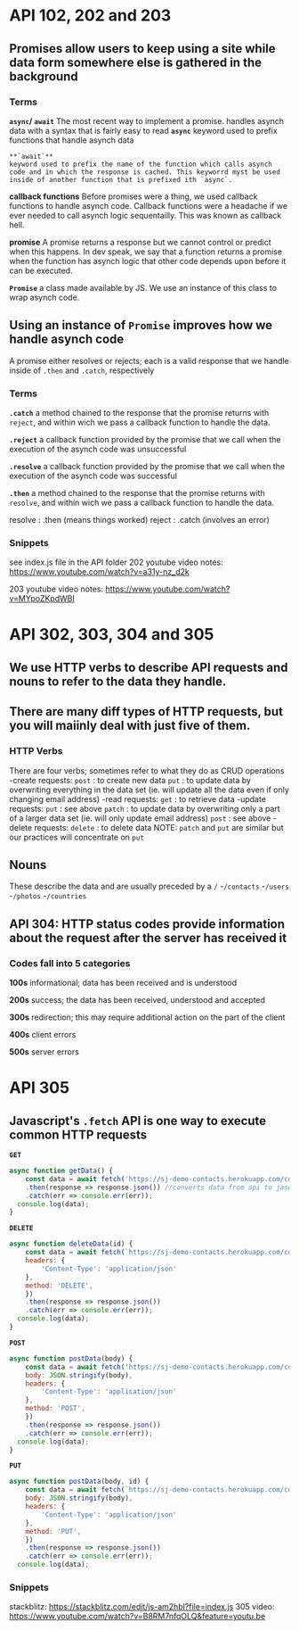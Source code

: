 # API 102, 202 and 203
## Promises allow users to keep using a site while data form somewhere else is gathered in the background

### Terms
**`async`/ `await`**
The most recent way to implement a promise. 
handles asynch data with a syntax that is fairly easy to read
    **`async`**
    keyword used to prefix functions that handle asynch data

    **`await`**
    keyword used to prefix the name of the function which calls asynch code and in which the response is cached. This keyworrd myst be used inside of another function that is prefixed ith `async`. 
   
**callback functions**
Before promises were a thing, we used callback functions to handle asynch code. Callback functions were a headache if we ever needed to call asynch logic sequentailly. This was known as callback hell.

**promise**
A promise returns a response but we cannot control or predict when this happens. In dev speak, we say that a function returns a promise when the function has asynch logic that other code depends upon before it can be executed.

**`Promise`**
a class made available by JS. We use an instance of this class to wrap asynch code. 

## Using an instance of `Promise` improves how we handle asynch code

A promise either resolves or rejects; each is a valid response that we handle inside of `.then` and `.catch`, respectively

### Terms
**`.catch`**
a method chained to the response that the promise returns with `reject`, and within wich we pass a callback function to handle the data.

**`.reject`**
a callback function provided by the promise that we call when the execution of the asynch code was unsuccessful

**`.resolve`**
a callback function provided by the promise that we call when the execution of the asynch code was successful

**`.then`**
a method chained to the response that the promise returns with `resolve`, and within wich we pass a callback function to handle the data. 

resolve : .then (means things worked)
reject : .catch (involves an error)

### Snippets
see index.js file in the API folder
202 youtube video notes: https://www.youtube.com/watch?v=a31y-nz_d2k

203 youtube video notes: https://www.youtube.com/watch?v=MYpoZKpdWBI

# API 302, 303, 304 and 305
## We use HTTP verbs to describe API requests and nouns to refer to the data they handle.

## There are many diff types of HTTP requests, but you will maiinly deal with just five of them.

### HTTP Verbs
There are four verbs; sometimes refer to what they do as CRUD operations
-create
    requests:
        `post` : to create new data
        `put` : to update data by overwriting everything in the data set (ie. will update all the data even if only changing email address)
-read
    requests:
        `get` : to retrieve data
-update
    requests:
        `put` : see above
        `patch` : to update data by overwriting only a part of a larger data set (ie. will only update email address)
        `post` : see above
-delete
    requests:
        `delete` : to delete data
NOTE: `patch` and `put` are similar but our practices will concentrate on `put`    

## Nouns
These describe the data and are usually preceded by a `/`
-`/contacts`
-`/users`
-`/photos`
-`/countries`

## API 304: HTTP status codes provide information about the request after the server has received it
### Codes fall into 5 categories
**100s**
informational; data has been received and is understood

**200s**
success; the data has been received, understood and accepted

**300s**
redirection; this may require additional action on the part of the client

**400s**
client errors

**500s**
server errors 

# API 305
## Javascript's `.fetch` API is one way to execute common HTTP requests

**`GET`**
```javascript
async function getData() { 
    const data = await fetch('https://sj-demo-contacts.herokuapp.com/contacts?auth=5x76') //whatever is returned is cached in 'data'
    .then(response => response.json()) //converts data from api to jason so we can read it
    .catch(err => console.err(err));
  console.log(data);
}
```
**`DELETE`**
```javascript
async function deleteData(id) { 
    const data = await fetch(`https://sj-demo-contacts.herokuapp.com/contacts/delete/${id}?auth=5x76`, { //need to set up an options object
    headers: {
        'Content-Type': 'application/json'
    },
    method: 'DELETE',
    }) 
    .then(response => response.json())
    .catch(err => console.err(err));
  console.log(data);
}
```
**`POST`**
```javascript
async function postData(body) { 
    const data = await fetch('https://sj-demo-contacts.herokuapp.com/contacts/add?auth=5x7g', {
    body: JSON.stringify(body),
    headers: {
        'Content-Type': 'application/json'
    },
    method: 'POST',
    }) 
    .then(response => response.json())
    .catch(err => console.err(err));
  console.log(data);
}
```
**`PUT`**
```javascript
async function postData(body, id) { 
    const data = await fetch(`https://sj-demo-contacts.herokuapp.com/contacts/${id}?auth=5x76`, {
    body: JSON.stringify(body),
    headers: {
        'Content-Type': 'application/json'
    },
    method: 'PUT',
    }) 
    .then(response => response.json())
    .catch(err => console.err(err));
  console.log(data);
```

### Snippets
stackblitz: https://stackblitz.com/edit/js-am2hbl?file=index.js
305 video: https://www.youtube.com/watch?v=B8RM7nfqOLQ&feature=youtu.be
